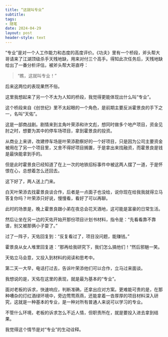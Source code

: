 ```yaml
---
title: “这就叫专业”
subtitle: 
tags: 
- 随笔
date: 2024-04-29
layout: post
header-style: text
---
```


“专业”是对一个人工作能力和态度的高度评价。《功夫》里有一个桥段，斧头帮大哥请来了江湖顶级杀手天残地缺，用来对付三个高手。得知此次任务后，天残地缺给出了一番分析评估，被斧头帮大哥直呼：

> “瞧，这就叫专业！”

后来这两位的表现果然不俗。

这里我想起来了另一个不太为人知的桥段，我觉得更能体现出什么叫“专业”。

这个桥段来自《创世纪》里不太起眼的一个角色，是前期主要反派霍景良的手下之一，名叫“天佑”。

这是一部商战剧。剧情来到主角叶荣添和许文彪，想同时做多个地产项目，资金见肘之时，想要为其中的停车场项目，拿到霍景良的投资。

从商业上来讲，改建停车场是叶荣添勘察好的一个好项目，只是因为公司主要资金被用在了另一个项目里，又舍不得好项目搁置，于是拿出来找融资，而霍景良是钱是最快能拿到手的。

但是此时霍景良已经知道了在上一次的地铁招标事件中被这两人摆了一道，于是怀恨在心，总想着怎么还回去。

这下好了，两人送上门来。

白天叶荣添去找霍景良谈合作，后者是一点面子也没给，说你现在给我我就得立马答复你吗？叶荣添只好说，慢慢看，看好了可以再聊。

此时的场景是，晚上霍景良跟小弟在夜总会花天酒地，这可能是富豪的日常生活。

然后让坐在另一边的天佑开始开那份项目计划书材料，指令是：“先看看靠不靠谱，别又被那俩小子耍了。”

过了一阵子，天佑回复到：“反复看过了，项目没问题，能赚钱。”

霍景良从女人堆里回复道：“那再给我研究下，我们怎么搞他们！”然后邪魅一笑。

天佑立马会意，又投入到材料的阅读和思考中。

第二天一大早，电话打过去，告诉叶荣添他们可以合作，立马过来面谈。

我想说的是，天佑在这里的表现，就是最为基本的“专业”。

面对老板的诉求，快速响应，判断准确，还拿出应对方案。更难能可贵的是，在那种嘈杂的灯红酒绿环境中，旁边莺莺燕燕，还能拿着一沓厚厚的项目材料深入研究，这就是一种基本的专业，是一种对所有普通人来说可以学习的专业。

不管什么环境，老板的诉求怎么不近人情，但职责所在，就是要投入进去拿到结果。

我觉得这个情节是对“专业”的生动诠释。